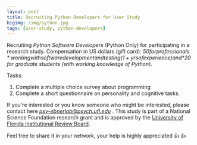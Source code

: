 ```yaml
---
layout: post
title: Recruiting Python Developers for User Study
bigimg: /img/python.jpg
tags: [user-study, python-developers]
---
```


Recruiting *Python Software Developers* (Python Only) for participating in a research study. Compensation in US dollars (gift card): *$50 for professionals* working with software development and testing(1+yrs of experience) and *$20 for graduate students (with working knowledge of Python)*. 

Tasks: 
1. Complete a multiple choice survey about programming 
2. Complete a short questionnaire on personality and cognitive tasks.

If you're interested or you know someone who might be interested, please contact here *psy-ebnerlab@psych.ufl.edu* . 
This study is part of a National Science Foundation research grant and is approved by the [University of Florida Institutional Review Board](http://irb.ufl.edu/).
 
Feel free to share it in your network, your help is highly appreciated :+1: :+1:
